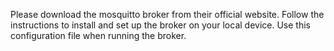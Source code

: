 Please download the mosquitto broker from their official website. Follow the instructions to install and set up the broker on your local device. Use this configuration file when running the broker.
